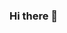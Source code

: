 ### Hi there 👋

<!--
**azkasena/Azkasena** is a ✨ _special_ ✨ repository because its `README.md` (this file) appears on your GitHub profile.

Here are some ideas to get you started:

- 🔭 I’m currently study as informatics student at UPN "Veteran" Jawa Timur, Indonesia
- 🌱 I’m currently learning Machine learning program with Bangkit Academy with Google, Goto, and Traveloka.
- If you want to know me, follow my [Linkedin](https://www.linkedin.com/in/azkaavicennar/).
- 💬 Ask me about ...
- 📫 How to reach me: ...
- 😄 Pronouns: ...
- ⚡ Fun fact: ...
-->
